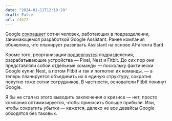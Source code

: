 ```yaml
---
date: "2024-01-11T12:19:20"
draft: False
url: /4577
---
```


Google [сокращает](https://www.semafor.com/article/01/10/2024/google-lays-off-hundreds-working-on-its-voice-activated-assistant) сотни человек, работающих в подразделении, занимающемся разработкой Google Assistant. Ранее компания объявляла, что планирует развивать Assistant на основе AI-агента Bard.

Кроме того, реорганизации [подвергнутся](https://9to5google.com/2024/01/10/google-reorganizing-hardware/) подразделения, разрабатывающие устройства — Pixel, Nest и Fitbit. До сих пор они представляли собой отдельные команды — поскольку фактически Google купил Nest, а потом Fitbit и так и поглотил их команды, — а теперь планируется объединить их в единую структуру, сократив попутно тоже сотни сотрудников. В частности, основатели Fitbit покинут Google. 

Я бы не стал из этого выводить заключения о кризисе — нет, просто компания оптимизируется, чтобы приносить больше прибыли. Или, чтобы сократить убытки — кажется, далеко не все девайсы Google обходятся без таковых.
